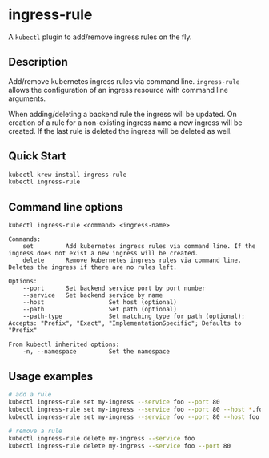 # ingress-rule

A `kubectl` plugin to add/remove ingress rules on the fly.

## Description

Add/remove kubernetes ingress rules via command line.
`ingress-rule` allows the configuration of an ingress resource with command line arguments.  

When adding/deleting a backend rule the ingress will be updated.
On creation of a rule for a non-existing ingress name a new ingress will be created.
If the last rule is deleted the ingress will be deleted as well.

## Quick Start

```bash
kubectl krew install ingress-rule
kubectl ingress-rule
```

## Command line options

```
kubectl ingress-rule <command> <ingress-name>

Commands:
    set         Add kubernetes ingress rules via command line. If the ingress does not exist a new ingress will be created.
    delete      Remove kubernetes ingress rules via command line. Deletes the ingress if there are no rules left.

Options:
    --port      Set backend service port by port number
    --service   Set backend service by name
    --host                  Set host (optional)
    --path                  Set path (optional)  
    --path-type             Set matching type for path (optional); Accepts: "Prefix", "Exact", "ImplementationSpecific"; Defaults to "Prefix"

From kubectl inherited options:
    -n, --namespace         Set the namespace
```

## Usage examples

```bash
# add a rule
kubectl ingress-rule set my-ingress --service foo --port 80
kubectl ingress-rule set my-ingress --service foo --port 80 --host *.foo.com --namespace default
kubectl ingress-rule set my-ingress --service foo --port 80 --host foo.com --path /foo

# remove a rule
kubectl ingress-rule delete my-ingress --service foo
kubectl ingress-rule delete my-ingress --service foo --port 80
```
